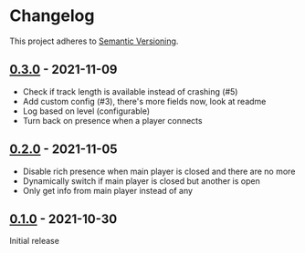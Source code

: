 # Changelog
This project adheres to [Semantic Versioning](https://semver.org).

## [0.3.0] - 2021-11-09
- Check if track length is available instead of crashing (#5)
- Add custom config (#3), there's more fields now, look at readme
- Log based on level (configurable)
- Turn back on presence when a player connects

## [0.2.0] - 2021-11-05
- Disable rich presence when main player is closed and there are no more
- Dynamically switch if main player is closed but another is open
- Only get info from main player instead of any

## [0.1.0] - 2021-10-30
Initial release

[0.3.0]: https://github.com/Rosettea/Hilbish/compare/v0.2.0...v0.3.0
[0.2.0]: https://github.com/Rosettea/Hilbish/compare/v0.1.0...v0.2.0
[0.1.0]: https://github.com/TorchedSammy/Clematis/releases/tag/v0.1.0
